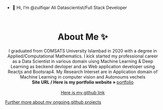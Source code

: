 - 👋 Hi, I’m @zulfiqar Ali Datascientist/Full Stack Developer

<!-- PROJECT LOGO -->
<br />
<p align="center">
  <h1 align="center">About Me ✨</h1>

  <p align="center">
    I graduated from COMSATS University Islambad in 2020 with a degree in Applied/Computational Mathematics. I kick started my professional career as a Data Scientist in various domain uisng Machine Learning & Deep Learning  as beckend devloper and as Web application developer using Reactjs and Bootsrap4.
  My Research Interset are in Application domain of Machine Learning in computer vision and Autonoums vechels
    <br />
    <strong>Site URL / Here is my portfolio website » </strong>
    <a href="https://zulfiqarali-portfolio-website.netlify.app/">portfolio</a>
    <br />
    <br />
    <a href="https://zulfiqarAlibalti.com">Here is my github link</a>
  </p>
</p>
 <a href="https://zulfiqarAlibalti.com">Further more about my ongoing github projects</a>


